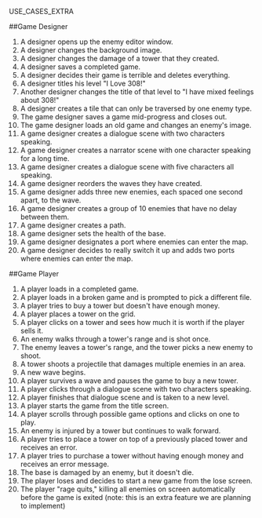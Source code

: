 USE_CASES_EXTRA

##Game Designer
1. A designer opens up the enemy editor window.
2. A designer changes the background image.
3. A designer changes the damage of a tower that they created.
4. A designer saves a completed game.
5. A designer decides their game is terrible and deletes everything.
6. A designer titles his level "I Love 308!"
7. Another designer changes the title of that level to "I have mixed feelings about 308!"
8. A designer creates a tile that can only be traversed by one enemy type.
9. The game designer saves a game mid-progress and closes out.
10. The game designer loads an old game and changes an enemy's image.
11. A game designer creates a dialogue scene with two characters speaking.
12. A game designer creates a narrator scene with one character speaking for a long time.
13. A game designer creates a dialogue scene with five characters all speaking.
14. A game designer reorders the waves they have created.
15. A game designer adds three new enemies, each spaced one second apart, to the wave.
16. A game designer creates a group of 10 enemies that have no delay between them.
17. A game designer creates a path.
18. A game designer sets the health of the base.
19. A game designer designates a port where enemies can enter the map.
20. A game designer decides to really switch it up and adds two ports where enemies can enter the map. 


##Game Player
1. A player loads in a completed game.
2. A player loads in a broken game and is prompted to pick a different file.
3. A player tries to buy a tower but doesn't have enough money.
4. A player places a tower on the grid.
5. A player clicks on a tower and sees how much it is worth if the player sells it. 
6. An enemy walks through a tower's range and is shot once.
7. The enemy leaves a tower's range, and the tower picks a new enemy to shoot.
8. A tower shoots a projectile that damages multiple enemies in an area.
9. A new wave begins.
10. A player survives a wave and pauses the game to buy a new tower.
11. A player clicks through a dialogue scene with two characters speaking.
12. A player finishes that dialogue scene and is taken to a new level.
13. A player starts the game from the title screen.
14. A player scrolls through possible game options and clicks on one to play.
15. An enemy is injured by a tower but continues to walk forward.
16. A player tries to place a tower on top of a previously placed tower and receives an error.
17. A player tries to purchase a tower without having enough money and receives an error message. 
18. The base is damaged by an enemy, but it doesn't die.
19. The player loses and decides to start a new game from the lose screen.
20. The player "rage quits," killing all enemies on screen automatically before the game is exited (note: this is an extra feature we are planning to implement)